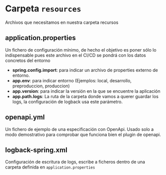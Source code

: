 # Carpeta `resources`

Archivos que necesitamos en nuestra carpeta recursos

## application.properties

Un fichero de configuración mínimo, de hecho el objetivo es poner sólo lo indispensable pues este archivo en el CI/CD se pondrá con los datos concretos del entorno

- **spring.config.import**:  para indicar un archivo de properties externo de entorno.
- **app.env**: para indicar entorno (Ejemplos: local, desarrollo, preproduccion, produccion)
- **app.version**: para indicar la versión en la que se encuentre la aplicación
- **app.path.logs**: La ruta de la carpeta donde vamos a querer guardar los logs, la configuración de logback usa este parámetro.

## openapi.yml

Un fichero de ejemplo de una especificación con OpenApi. Usado solo a modo demostrativo para comprobar que funciona bien el plugin de openapi.

## logback-spring.xml

Configuración de escritura de logs, escribe a ficheros dentro de una carpeta definida en `application.properties`
